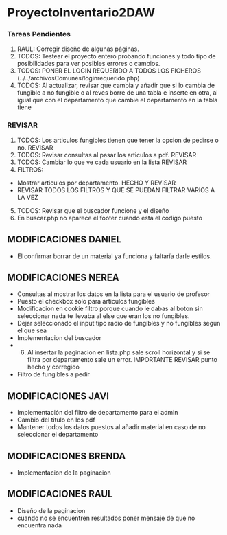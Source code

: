 ﻿# ProyectoInventario2DAW
 ### Tareas Pendientes
1. RAUL: Corregir diseño de algunas páginas.
2. TODOS: Testear el proyecto entero probando funciones y todo tipo de posibilidades para ver posibles errores o cambios.
3. TODOS: PONER EL LOGIN REQUERIDO A TODOS LOS FICHEROS (../../archivosComunes/loginrequerido.php)
4. TODOS: Al actualizar, revisar que cambia y añadir que si lo cambia de fungible a no fungible o al reves borre de una tabla e inserte en otra, al igual que con el departamento que cambie el departamento en la tabla tiene

 ### REVISAR
1. TODOS: Los articulos fungibles tienen que tener la opcion de pedirse o no. REVISAR
2. TODOS: Revisar consultas al pasar los articulos a pdf. REVISAR
3. TODOS: Cambiar lo que ve cada usuario en la lista REVISAR
4. FILTROS:
  - Mostrar articulos por departamento. HECHO Y REVISAR
  - REVISAR TODOS LOS FILTROS Y QUE SE PUEDAN FILTRAR VARIOS A LA VEZ
5. TODOS: Revisar que el buscador funcione y el diseño
6. En buscar.php no aparece el footer cuando esta el codigo puesto


## MODIFICACIONES DANIEL
* El confirmar borrar de un material ya funciona y faltaría darle estilos.

## MODIFICACIONES NEREA
* Consultas al mostrar los datos en la lista para el usuario de profesor
* Puesto el checkbox solo para articulos fungibles
* Modificacion en cookie filtro porque cuando le dabas al boton sin seleccionar nada te llevaba al else que eran los no fungibles.
* Dejar seleccionado el input tipo radio de fungibles y no fungibles segun el que sea
* Implementacion del buscador
* 6. Al insertar la paginacion en lista.php sale scroll horizontal y si se filtra por departamento sale un error. IMPORTANTE REVISAR punto hecho y corregido
* Filtro de fungibles a pedir

## MODIFICACIONES JAVI
* Implementación del filtro de departamento para el admin
* Cambio del titulo en los pdf
* Mantener todos los datos puestos al añadir material en caso de no seleccionar el departamento

## MODIFICACIONES BRENDA
* Implementacion de la paginacion

## MODIFICACIONES RAUL
* Diseño de la paginacion
* cuando no se encuentren resultados poner mensaje de que no encuentra nada
